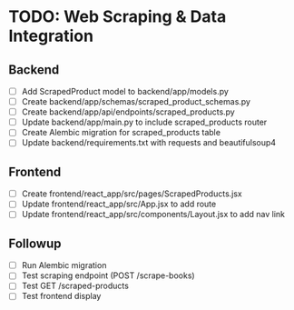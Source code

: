 # TODO: Web Scraping & Data Integration

## Backend
- [ ] Add ScrapedProduct model to backend/app/models.py
- [ ] Create backend/app/schemas/scraped_product_schemas.py
- [ ] Create backend/app/api/endpoints/scraped_products.py
- [ ] Update backend/app/main.py to include scraped_products router
- [ ] Create Alembic migration for scraped_products table
- [ ] Update backend/requirements.txt with requests and beautifulsoup4

## Frontend
- [ ] Create frontend/react_app/src/pages/ScrapedProducts.jsx
- [ ] Update frontend/react_app/src/App.jsx to add route
- [ ] Update frontend/react_app/src/components/Layout.jsx to add nav link

## Followup
- [ ] Run Alembic migration
- [ ] Test scraping endpoint (POST /scrape-books)
- [ ] Test GET /scraped-products
- [ ] Test frontend display
